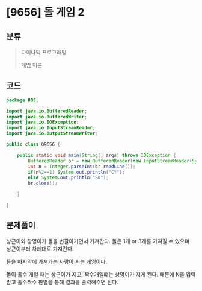 # [9656] 돌 게임 2

## 분류
> 다이나믹 프로그래밍
>
> 게임 이론

## 코드
```java
package BOJ;

import java.io.BufferedReader;
import java.io.BufferedWriter;
import java.io.IOException;
import java.io.InputStreamReader;
import java.io.OutputStreamWriter;

public class Q9656 {

	public static void main(String[] args) throws IOException {
		BufferedReader br = new BufferedReader(new InputStreamReader(System.in));
		int n = Integer.parseInt(br.readLine());
		if(n%2==1) System.out.println("CY");
		else System.out.println("SK");
		br.close();

	}

}

```

## 문제풀이

상근이와 창영이가 돌을 번갈아가면서 가져간다. 돌은 1개 or 3개를 가져갈 수 있으며 상근이부터 차례대로 가져간다. 

돌을 마지막에 가져가는 사람이 지는 게임이다.

돌이 홀수 개일 때는 상근이가 지고, 짝수개일떄는 상영이가 지게 된다. 때문에 N을 입력받고 홀수짝수 판별을 통해 결과를 출력해주면 된다.